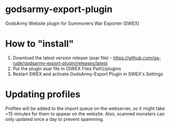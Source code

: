 # godsarmy-export-plugin
GodsArmy Website plugin for Summoners War Exporter (SWEX)

# How to "install"
1. Download the latest version release (asar file) - https://github.com/ga-rude/godsarmy-export-plugin/releases/latest
2. Put the plugin asar file in {SWEX Files Path}/plugins
3. Restart SWEX and activate GodsArmy-Export Plugin in SWEX's Settings

# Updating profiles
Profiles will be added to the import queue on the webserver, so it might take ~15 minutes for them to appear on the website. Also, scanned monsters can only updated once a day to prevent spamming.
